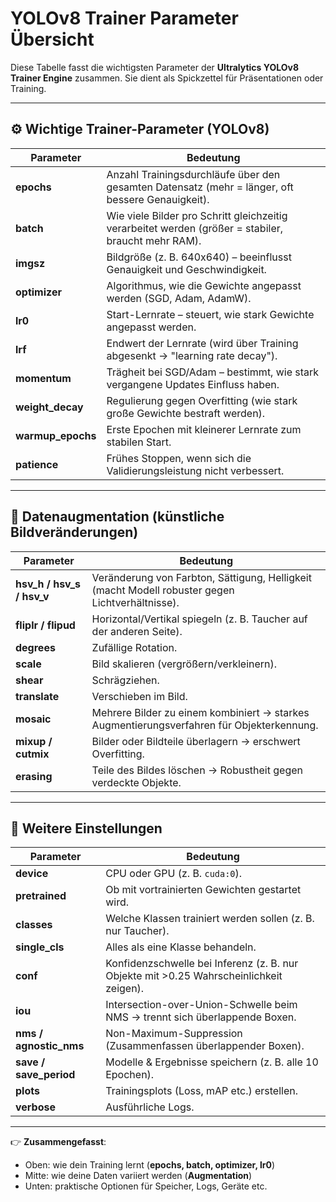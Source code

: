# YOLOv8 Trainer Parameter Übersicht

Diese Tabelle fasst die wichtigsten Parameter der **Ultralytics YOLOv8 Trainer Engine** zusammen.
Sie dient als Spickzettel für Präsentationen oder Training.

---

## ⚙️ Wichtige Trainer-Parameter (YOLOv8)

| Parameter | Bedeutung |
|-----------|-----------|
| **epochs** | Anzahl Trainingsdurchläufe über den gesamten Datensatz (mehr = länger, oft bessere Genauigkeit). |
| **batch** | Wie viele Bilder pro Schritt gleichzeitig verarbeitet werden (größer = stabiler, braucht mehr RAM). |
| **imgsz** | Bildgröße (z. B. 640x640) – beeinflusst Genauigkeit und Geschwindigkeit. |
| **optimizer** | Algorithmus, wie die Gewichte angepasst werden (SGD, Adam, AdamW). |
| **lr0** | Start-Lernrate – steuert, wie stark Gewichte angepasst werden. |
| **lrf** | Endwert der Lernrate (wird über Training abgesenkt → "learning rate decay"). |
| **momentum** | Trägheit bei SGD/Adam – bestimmt, wie stark vergangene Updates Einfluss haben. |
| **weight_decay** | Regulierung gegen Overfitting (wie stark große Gewichte bestraft werden). |
| **warmup_epochs** | Erste Epochen mit kleinerer Lernrate zum stabilen Start. |
| **patience** | Frühes Stoppen, wenn sich die Validierungsleistung nicht verbessert. |

---

## 🎨 Datenaugmentation (künstliche Bildveränderungen)

| Parameter | Bedeutung |
|-----------|-----------|
| **hsv_h / hsv_s / hsv_v** | Veränderung von Farbton, Sättigung, Helligkeit (macht Modell robuster gegen Lichtverhältnisse). |
| **fliplr / flipud** | Horizontal/Vertikal spiegeln (z. B. Taucher auf der anderen Seite). |
| **degrees** | Zufällige Rotation. |
| **scale** | Bild skalieren (vergrößern/verkleinern). |
| **shear** | Schrägziehen. |
| **translate** | Verschieben im Bild. |
| **mosaic** | Mehrere Bilder zu einem kombiniert → starkes Augmentierungsverfahren für Objekterkennung. |
| **mixup / cutmix** | Bilder oder Bildteile überlagern → erschwert Overfitting. |
| **erasing** | Teile des Bildes löschen → Robustheit gegen verdeckte Objekte. |

---

## 🔧 Weitere Einstellungen

| Parameter | Bedeutung |
|-----------|-----------|
| **device** | CPU oder GPU (z. B. `cuda:0`). |
| **pretrained** | Ob mit vortrainierten Gewichten gestartet wird. |
| **classes** | Welche Klassen trainiert werden sollen (z. B. nur Taucher). |
| **single_cls** | Alles als eine Klasse behandeln. |
| **conf** | Konfidenzschwelle bei Inferenz (z. B. nur Objekte mit >0.25 Wahrscheinlichkeit zeigen). |
| **iou** | Intersection-over-Union-Schwelle beim NMS → trennt sich überlappende Boxen. |
| **nms / agnostic_nms** | Non-Maximum-Suppression (Zusammenfassen überlappender Boxen). |
| **save / save_period** | Modelle & Ergebnisse speichern (z. B. alle 10 Epochen). |
| **plots** | Trainingsplots (Loss, mAP etc.) erstellen. |
| **verbose** | Ausführliche Logs. |

---

👉 **Zusammengefasst**:  
- Oben: wie dein Training lernt (**epochs, batch, optimizer, lr0**)  
- Mitte: wie deine Daten variiert werden (**Augmentation**)  
- Unten: praktische Optionen für Speicher, Logs, Geräte etc.
